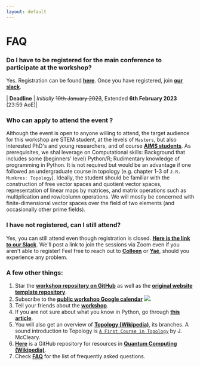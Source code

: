 ```yaml
---
layout: default
---
```


# FAQ

### Do I have to be registered for the main conference to participate at the workshop?
Yes. Registration can be found [**here**](https://forms.office.com/pages/responsepage.aspx?id=6IW_BWzwEUe-0OVajAezTLde7uP09t1OvWn4hSgwq89UQ0g3TlE0S1VSWjNPTkxVRzU4VkNEMEk2MC4u). Once you have registered, join [**our slack**](https://join.slack.com/t/wocomtoqc/shared_invite/zt-1m9fmhp82-rrOnfEMqyc3tA0O0bBPGvg).

| **Deadline**    | *Initially* ~~10th January 2023~~, Extended **6th February 2023** (23:59 AoE)|



### Who can apply to attend the event ?
Although the event is open to anyone willing to attend, the target audience for this workshop are STEM student,  at the levels of `Masters`, but also interested PhD's and young researchers, and of course [**AIMS students**](https://aims.ac.za/). As prerequisites, we shal leverage on Computational skills: Background that includes some (beginners' level) Python/R; Rudimentary knowledge of programming in Python. It is not required but would be an advantage if one followed an undergraduate course in topology (e.g. chapter 1-3 of `J.R. Munkres: Topology`). Ideally, the student should be familiar with the construction of free vector spaces and quotient vector spaces, representation of linear maps by matrices, and matrix operations such as multiplication and row/column operations. We will mostly be concerned with finite-dimensional vector spaces over the field of two elements (and occasionally other prime fields).


### I have not registered, can I still attend?
Yes, you can still attend even though registration is closed. [**Here is the link to our Slack**](https://join.slack.com/t/wocomtoqc/shared_invite/zt-1m9fmhp82-rrOnfEMqyc3tA0O0bBPGvg). We'll post a link to join the sessions via Zoom even if you aren't able to register! Feel free to reach out to [**Colleen**](https://www.linkedin.com/in/colleenmfarrelly/) or [**Yaé**](https://www.linkedin.com/in/gabayae/), should you experience any problem.


### A few other things:
1. Star the [**workshop repository on GitHub**](https://github.com/WoComtoQC/wocomtoqc.github.io) as well as the [**original website template repository**](https://github.com/tda-in-ml/tda-in-ml.github.io).
2. Subscribe to the [**public workshop Google calendar**](https://calendar.google.com/calendar/u/0?cid=NGU2ZGZjYjVmZjkyNjMyODg2NWQ0MDUxNGVjMTgyZTE3ODljMzdmYjAyM2JmYjQ1Njg5ZjUzMzdhNzFkNDg3ZEBncm91cC5jYWxlbmRhci5nb29nbGUuY29t) <a target="_blank" href="https://calendar.google.com/calendar/u/0?cid=NGU2ZGZjYjVmZjkyNjMyODg2NWQ0MDUxNGVjMTgyZTE3ODljMzdmYjAyM2JmYjQ1Njg5ZjUzMzdhNzFkNDg3ZEBncm91cC5jYWxlbmRhci5nb29nbGUuY29t"><img border="0" src="https://www.google.com/calendar/images/ext/gc_button1_en-GB.gif"></a>.
3. Tell your friends about the [**workshop**](https://wocomtoqc.github.io/).
4. If you are not sure about what you know in Python, go through [**this article**](https://mlbookcamp.com/article/python).
5. You will also get an overview of [**Topology (Wikipedia)**](https://en.wikipedia.org/wiki/Topology), its branches. A sound introduction to Topology is [`A First Course in Topology`](https://www.amazon.com/dp/0821838849) by J. McCleary.
6. [**Here**](https://github.com/JohnCoogan/learnquantum) is a GitHub repository for resources in [**Quantum Computing (Wikipedia)**](https://en.wikipedia.org/wiki/Quantum_computing).
7. Check [**FAQ**](https://wocomtoqc.github.io/faq) for the list of frequently asked questions.

 
